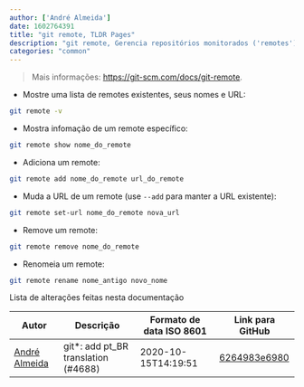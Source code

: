 ```yaml
---
author: ['André Almeida']
date: 1602764391
title: "git remote, TLDR Pages"
description: "git remote, Gerencia repositórios monitorados ('remotes')."
categories: "common"
---
```

> Mais informações: <https://git-scm.com/docs/git-remote>.

- Mostre uma lista de remotes existentes, seus nomes e URL:

```bash
git remote -v
```

- Mostra infomação de um remote específico:

```bash
git remote show nome_do_remote
```

- Adiciona um remote:

```bash
git remote add nome_do_remote url_do_remote
```

- Muda a URL de um remote (use `--add` para manter a URL existente):

```bash
git remote set-url nome_do_remote nova_url
```

- Remove um remote:

```bash
git remote remove nome_do_remote
```

- Renomeia um remote:

```bash
git remote rename nome_antigo novo_nome
```
Lista de alterações feitas nesta documentação


Autor | Descrição | Formato de data ISO 8601 | Link para GitHub
------|-----|-----|-----
[André Almeida](mailto:andrealmeid@riseup.net) | git*: add pt_BR translation (#4688) | 2020-10-15T14:19:51 | [6264983e6980](https://github.com/tldr-pages/tldr/commit/6264983e69803c46fd45d86ecea6c79ea5f61104)

